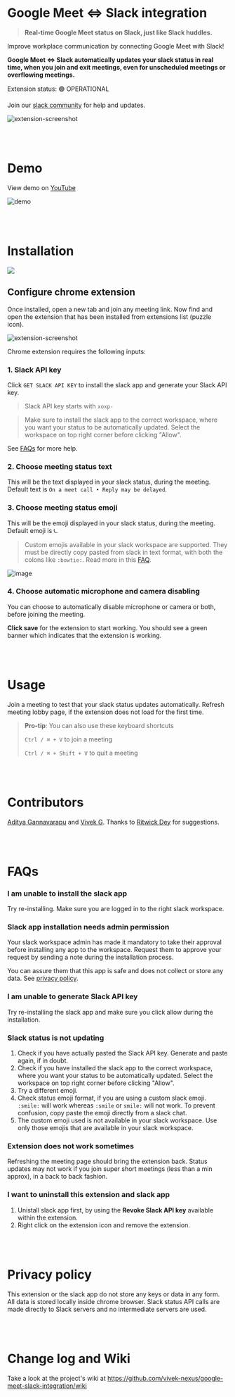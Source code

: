 # Google Meet ⇔ Slack integration

> **Real-time Google Meet status on Slack, just like Slack huddles.**

Improve workplace communication by connecting Google Meet with Slack!

**Google Meet ⇔ Slack automatically updates your slack status in real time, when you join and exit meetings, even for unscheduled meetings or overflowing meetings.**

Extension status: 🟢 OPERATIONAL

Join our [slack community](https://join.slack.com/t/gmeet-slack/shared_invite/zt-1baltvk0g-KAOVMiMYnEFbYMWyyIfZwg) for help and updates.


![extension-screenshot](/extension_screenshot.png)



<br><br>

# Demo
View demo on [YouTube](https://www.youtube.com/watch?v=XtJR7ox_WH4)

![demo](/demo.gif)

<br><br>


# Installation
<a href="https://chrome.google.com/webstore/detail/meet-slack-status/kddjlbegfaiogihndmglihcgommbjmkc" target="_blank">
<img src="https://storage.googleapis.com/web-dev-uploads/image/WlD8wC6g8khYWPJUsQceQkhXSlv1/iNEddTyWiMfLSwFD6qGq.png" />
</a>

## Configure chrome extension
Once installed, open a new tab and join any meeting link. Now find and open the extension that has been installed from extensions list (puzzle icon).

![extension-screenshot](/extension_screenshot.png)

Chrome extension requires the following inputs:
### 1. Slack API key
Click `GET SLACK API KEY` to install the slack app and generate your Slack API key.
> Slack API key starts with `xoxp-` 

> Make sure to install the slack app to the correct workspace, where you want your status to be automatically updated. Select the workspace on top right corner before clicking "Allow".

See [FAQs](#faqs)  for more help.

### 2. Choose meeting status text
This will be the text displayed in your slack status, during the meeting. Default text is `On a meet call • Reply may be delayed`.

### 3. Choose meeting status emoji
This will be the emoji displayed in your slack status, during the meeting. Default emoji is 📞.


> Custom emojis available in your slack workspace are supported. They must be directly copy pasted from slack in text format, with both the colons like `:bowtie:`. Read more in this [FAQ](#slack-status-is-not-updating).

![image](https://user-images.githubusercontent.com/26523871/164879068-b9cf8fcf-7d50-4a33-9856-0dc3cd94bd64.png)

### 4. Choose automatic microphone and camera disabling
You can choose to automatically disable microphone or camera or both, before joining the meeting.

**Click save** for the extension to start working. You should see a green banner which indicates that the extension is working.

<br><br>


# Usage
Join a meeting to test that your slack status updates automatically. Refresh meeting lobby page, if the extension does not load for the first time.

> **Pro-tip**: You can also use these keyboard shortcuts
> 
>  `Ctrl / ⌘ + V` to join a meeting
> 
> `Ctrl / ⌘ + Shift + V` to quit a meeting


<br><br>


# Contributors
[Aditya Gannavarapu](https://github.com/aditya-67) and [Vivek G](https://github.com/vivek-nexus). Thanks to [Ritwick Dey](https://github.com/ritwickdey) for suggestions.

<br><br>

# FAQs

### I am unable to install the slack app

Try re-installing. Make sure you are logged in to the right slack workspace.


### Slack app installation needs admin permission
Your slack workspace admin has made it mandatory to take their approval before installing any app to the workspace. Request them to approve your request by sending a note during the installation process.

You can assure them that this app is safe and does not collect or store any data. See [privacy policy](#privacy-policy).

### I am unable to generate Slack API key
Try re-installing the slack app and make sure you click allow during the installation.

### Slack status is not updating
1. Check if you have actually pasted the Slack API key. Generate and paste again, if in doubt.
2. Check if you have installed the slack app to the correct workspace, where you want your status to be automatically updated. Select the workspace on top right corner before clicking "Allow".
3. Try a different emoji.
4. Check status emoji format, if you are using a custom slack emoji. `:smile:` will work whereas `:smile` or `smile:` will not work. To prevent confusion, copy paste the emoji directly from a slack chat.
5. The custom emoji used is not available in your slack workspace. Use only those emojis that are available in your slack workspace.

### Extension does not work sometimes
Refreshing the meeting page should bring the extension back. Status updates may not work if you join super short meetings (less than a min approx), in a back to back fashion.

### I want to uninstall this extension and slack app
1. Unistall slack app first, by using the **Revoke Slack API key** available within the extension.
2. Right click on the extension icon and remove the extension.

<br><br>

# Privacy policy
This extension or the slack app do not store any keys or data in any form. All data is stored locally inside chrome browser. Slack status API calls are made directly to Slack servers and no intermediate servers are used.

<br><br>

# Change log and Wiki
Take a look at the project's wiki at https://github.com/vivek-nexus/google-meet-slack-integration/wiki


